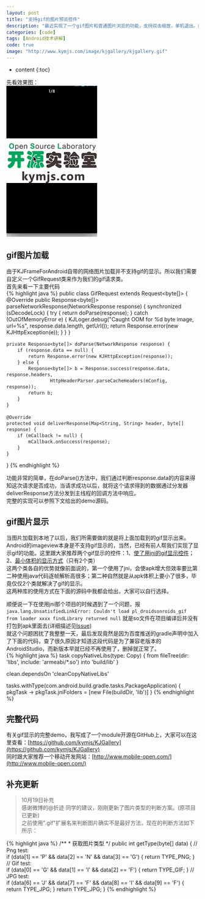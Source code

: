 ```yaml
---
layout: post
title: "支持gif的图片预览控件"
description: "最近实现了一个gif图片和普通图片浏览的功能，支持双击缩放，单机退出。同时可以选择使用jni的形式去高效加载gif或者更更精简的(仅2个类)gif控件"
categories: [code]
tags: [Android技术讲解]
code: true
image: "http://www.kymjs.com/image/kjgallery/kjgallery.gif"
---
```

* content
{:toc}
    
先看效果图：    
![KJGallery](/image/kjgallery/kjgallery.gif)

## gif图片加载   
由于KJFrameForAndroid自带的网络图片加载并不支持gif的显示。所以我们需要自定义一个GifRequest类来作为我们的gif请求类。    
首先来看一下主要代码    
{% highlight java %} 
public class GifRequest extends Request<byte[]> {
    @Override
    public Response<byte[]> parseNetworkResponse(NetworkResponse response) {
        synchronized (sDecodeLock) {
            try {
                return doParse(response);
            } catch (OutOfMemoryError e) {
                KJLoger.debug("Caught OOM for %d byte image, url=%s",
                        response.data.length, getUrl());
                return Response.error(new KJHttpException(e));
            }
        }
    }

    private Response<byte[]> doParse(NetworkResponse response) {
        if (response.data == null) {
            return Response.error(new KJHttpException(response));
        } else {
            Response<byte[]> b = Response.success(response.data, response.headers,
                    HttpHeaderParser.parseCacheHeaders(mConfig, response));
            return b;
        }
    }

    @Override
    protected void deliverResponse(Map<String, String> header, byte[] response) {
        if (mCallback != null) {
            mCallback.onSuccess(response);
        }
    }
}
{% endhighlight %}

功能非常的简单，在doParse()方法中，我们通过判断response.data的内容来得知这次请求是否成功，当请求成功以后，就将这个请求得到的数据通过分发器deliverResponse方法分发到主线程的回调方法中响应。    
完整的实现可以参照下文给出的demo源码。    

## gif图片显示
当图片加载到本地了以后，我们所需要做的就是将上面加载到的gif显示出来。Android的imageview本身是不支持gif显示的，当然，已经有前人帮我们实现了显示gif的功能。这里跟大家推荐两个gif显示的控件：1、[使了用jni的gif显示控件](https://github.com/koral--/android-gif-drawable)； 2、[最小体积的显示方式](https://github.com/felipecsl/GifImageView)（只有2个类）    
这两个类各自的优势就像前面说的，第一个使用了jni，会使apk增大但效率要比第二种使用java代码逐帧解析高很多；第二种自然就是从apk体积上要小了很多，毕竟仅仅2个类就解决了gif的显示。    
这两种库的使用方式在下面的源码中我都会给出，大家可以自行选择。     

顺便说一下在使用jni那个项目的时候遇到了一个问题，报```java.lang.UnsatisfiedLinkError: Couldn't load pl_droidsonroids_gif from loader xxxx findLibrary returned null```    就是so文件在项目编译后并没有打包到apk里面去(详细描述见[Issue](https://github.com/koral--/android-gif-drawable/issues/217))     
就这个问题困扰了我整整一天，最后发现竟然是因为百度推送的gradle声明中加入了下面的代码，查了很久原因才知道这段代码是为了兼容老版本的AndroidStudio，而新版本早就已经不再使用了，删掉就正常了。       
{% highlight java %} 
task copyNativeLibs(type: Copy) {
    from fileTree(dir: 'libs', include: 'armeabi/*.so') into 'build/lib'
}

clean.dependsOn 'cleanCopyNativeLibs'

tasks.withType(com.android.build.gradle.tasks.PackageApplication) { pkgTask ->
    pkgTask.jniFolders = [new File(buildDir, 'lib')]
}
{% endhighlight %}

## 完整代码
有关gif显示的完整demo，我写成了一个module开源在GitHub上，大家可以在这里查看：[https://github.com/kymjs/KJGallery](https://github.com/kymjs/KJGallery)     
同时跟大家推荐一个移动开发网站：[http://www.mobile-open.com/](http://www.mobile-open.com/)     

## 补充更新
> 10月19日补充  
感谢微博的@折迹 同学的建议，刚刚更新了图片类型的判断方案。(原项目已更新)    
之前使用".gif"扩展名来判断图片确实不是最好方法，现在的判断方法如下所示：

{% highlight java %} 
    /**
     * 获取图片类型
     */
    public int getType(byte[] data) {
        // Png test:  
        if (data[1] == 'P' && data[2] == 'N' && data[3] == 'G') {
            return TYPE_PNG;
        }
        // Gif test:  
        if (data[0] == 'G' && data[1] == 'I' && data[2] == 'F') {
            return TYPE_GIF;
        }
        // JPG test:  
        if (data[6] == 'J' && data[7] == 'F' && data[8] == 'I'
                && data[9] == 'F') {
            return TYPE_JPG;
        }
        return TYPE_JPG;
    }
{% endhighlight %}